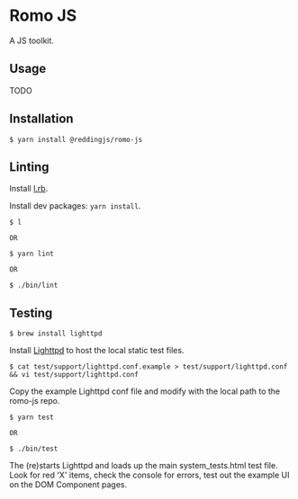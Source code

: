 # Romo JS

A JS toolkit.

## Usage

TODO

## Installation

```
$ yarn install @reddingjs/romo-js
```

## Linting

Install [l.rb](https://github.com/redding/l.rb#lrb).

Install dev packages: `yarn install`.

```
$ l

OR

$ yarn lint

OR

$ ./bin/lint
```

## Testing

```
$ brew install lighttpd
```

Install [Lighttpd](https://www.lighttpd.net/) to host the local static test files.

```
$ cat test/support/lighttpd.conf.example > test/support/lighttpd.conf && vi test/support/lighttpd.conf
```

Copy the example Lighttpd conf file and modify with the local path to the romo-js repo.

```
$ yarn test

OR

$ ./bin/test
```

The (re)starts Lighttpd and loads up the main system_tests.html test file. Look for red 'X' items, check the console for errors, test out the example UI on the DOM Component pages.
